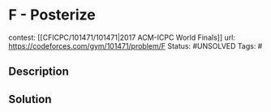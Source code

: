 # F - Posterize

contest: [[CFICPC/101471/101471|2017 ACM-ICPC World Finals]]
url: https://codeforces.com/gym/101471/problem/F
Status: #UNSOLVED
Tags: #

## Description

## Solution

